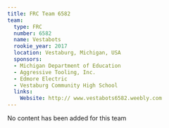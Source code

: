 ```yaml
---
title: FRC Team 6582
team:
  type: FRC
  number: 6582
  name: Vestabots
  rookie_year: 2017
  location: Vestaburg, Michigan, USA
  sponsors:
  - Michigan Department of Education
  - Aggressive Tooling, Inc.
  - Edmore Electric
  - Vestaburg Community High School
  links:
    Website: http:// www.vestabots6582.weebly.com
---
```


No content has been added for this team